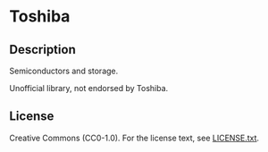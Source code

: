 # Toshiba

## Description

Semiconductors and storage.

Unofficial library, not endorsed by Toshiba.

## License

Creative Commons (CC0-1.0). For the license text, see [LICENSE.txt](LICENSE.txt).
